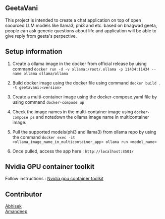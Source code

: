 ## GeetaVani

This project is intended to create a chat application on top of open soourced LLM models like llama3, phi3 and etc. based on bhagwad geeta, people can ask generic questions about life and application will be able to give reply from geeta's perpective.

## Setup information
1. Create a ollama image in the docker from official release by uisng command `docker run -d -v ollama:/root/.ollama -p 11434:11434 --name ollama ollama/ollama`

2. Build docker image using the docker file using command `docker build . -t geetavani:<version>`
3. Create a multi-container image using the docker-compose.yaml file by using command `docker-compose up`
4. Check the image names in the multi-container image using `docker-compose ps` and  notedown the ollama image name in multicontainer image.
5. Pull the supported models(phi3 and llama3) from ollama repo by using the command `docker exec -it <ollama_image_name_in_multicontainer_app> ollama run <model_name>`
6. Once pulled, access the app here : `http://localhost:8501/`


## Nvidia GPU container toolkit
Follow instructions : [Nvidia gpu container toolkit ](https://docs.nvidia.com/datacenter/cloud-native/container-toolkit/latest/install-guide.html#installation)
 
## Contributor
[Abhisek](https://www.linkedin.com/in/abhisekghoshml/)
<br>
[Amandeep](https://www.linkedin.com/in/amandeepsinghkhanna/)

